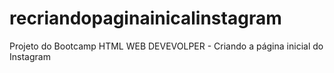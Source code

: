 # recriandopaginainicalinstagram
Projeto do Bootcamp HTML WEB DEVEVOLPER - Criando a página inicial do Instagram

